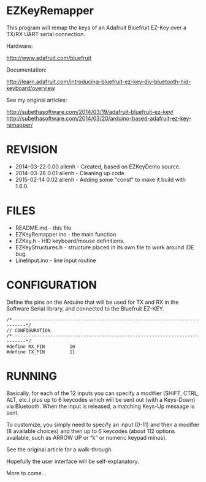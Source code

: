 EZKeyRemapper
=============

This program will remap the keys of an Adafruit Bluefruit EZ-Key over a TX/RX
UART serial connection. 
 
Hardware:

http://www.adafruit.com/bluefruit
 
Documentation:
 
http://learn.adafruit.com/introducing-bluefruit-ez-key-diy-bluetooth-hid-keyboard/overview
 
See my original articles:

http://subethasoftware.com/2014/03/19/adafruit-bluefruit-ez-key/
http://subethasoftware.com/2014/03/20/arduino-based-adafruit-ez-key-remapper/


REVISION
========
* 2014-03-22 0.00 allenh - Created, based on EZKeyDemo source.
* 2014-03-26 0.01 allenh - Cleaning up code.
* 2015-02-14 0.02 allenh - Adding some "const" to make it build with 1.6.0.

FILES
=====

* README.md - this file
* EZKeyRemapper.ino - the main function
* EZKey.h - HID keyboard/mouse definitions.
* EZKeyStructures.h - structure placed in its own file to work around IDE bug.
* LineInput.ino - line input routine

CONFIGURATION
=============

 Define the pins on the Arduino that will be used for TX and RX in the
 Software Serial library, and connected to the Bluefruit EZ-KEY.

```
/*---------------------------------------------------------------------------*/
// CONFIGURATION
/*---------------------------------------------------------------------------*/
#define RX_PIN         10
#define TX_PIN         11
```

RUNNING
=======
 
Basically, for each of the 12 inputs you can specify a modifier (SHIFT, CTRL,
ALT, etc.) plus up to 6 keycodes which will be sent out (with a Keys-Down) via
Bluetooth. When the input is released, a matching Keys-Up message is sent.

To customize, you simply need to specify an input (0-11) and then a modifier
(8 available choices) and then up to 6 keycodes (about 112 options available,
such as ARROW UP or “k” or numeric keypad minus).

See the original article for a walk-through.

Hopefully the user interface will be self-explanatory.
 
More to come...
